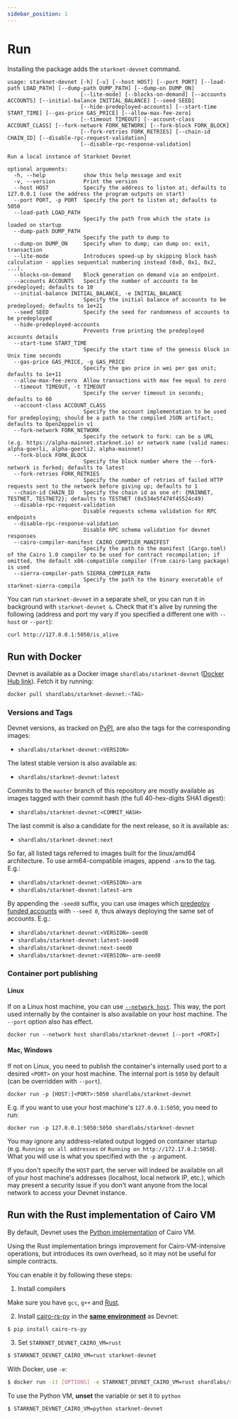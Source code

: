 ```yaml
---
sidebar_position: 1
---
```


# Run

Installing the package adds the `starknet-devnet` command.

```text
usage: starknet-devnet [-h] [-v] [--host HOST] [--port PORT] [--load-path LOAD_PATH] [--dump-path DUMP_PATH] [--dump-on DUMP_ON]
                       [--lite-mode] [--blocks-on-demand] [--accounts ACCOUNTS] [--initial-balance INITIAL_BALANCE] [--seed SEED]
                       [--hide-predeployed-accounts] [--start-time START_TIME] [--gas-price GAS_PRICE] [--allow-max-fee-zero]
                       [--timeout TIMEOUT] [--account-class ACCOUNT_CLASS] [--fork-network FORK_NETWORK] [--fork-block FORK_BLOCK]
                       [--fork-retries FORK_RETRIES] [--chain-id CHAIN_ID] [--disable-rpc-request-validation]
                       [--disable-rpc-response-validation]

Run a local instance of Starknet Devnet

optional arguments:
  -h, --help            show this help message and exit
  -v, --version         Print the version
  --host HOST           Specify the address to listen at; defaults to 127.0.0.1 (use the address the program outputs on start)
  --port PORT, -p PORT  Specify the port to listen at; defaults to 5050
  --load-path LOAD_PATH
                        Specify the path from which the state is loaded on startup
  --dump-path DUMP_PATH
                        Specify the path to dump to
  --dump-on DUMP_ON     Specify when to dump; can dump on: exit, transaction
  --lite-mode           Introduces speed-up by skipping block hash calculation - applies sequential numbering instead (0x0, 0x1, 0x2, ...).
  --blocks-on-demand    Block generation on demand via an endpoint.
  --accounts ACCOUNTS   Specify the number of accounts to be predeployed; defaults to 10
  --initial-balance INITIAL_BALANCE, -e INITIAL_BALANCE
                        Specify the initial balance of accounts to be predeployed; defaults to 1e+21
  --seed SEED           Specify the seed for randomness of accounts to be predeployed
  --hide-predeployed-accounts
                        Prevents from printing the predeployed accounts details
  --start-time START_TIME
                        Specify the start time of the genesis block in Unix time seconds
  --gas-price GAS_PRICE, -g GAS_PRICE
                        Specify the gas price in wei per gas unit; defaults to 1e+11
  --allow-max-fee-zero  Allow transactions with max fee equal to zero
  --timeout TIMEOUT, -t TIMEOUT
                        Specify the server timeout in seconds; defaults to 60
  --account-class ACCOUNT_CLASS
                        Specify the account implementation to be used for predeploying; should be a path to the compiled JSON artifact; defaults to OpenZeppelin v1
  --fork-network FORK_NETWORK
                        Specify the network to fork: can be a URL (e.g. https://alpha-mainnet.starknet.io) or network name (valid names: alpha-goerli, alpha-goerli2, alpha-mainnet)
  --fork-block FORK_BLOCK
                        Specify the block number where the --fork-network is forked; defaults to latest
  --fork-retries FORK_RETRIES
                        Specify the number of retries of failed HTTP requests sent to the network before giving up; defaults to 1
  --chain-id CHAIN_ID   Specify the chain id as one of: {MAINNET, TESTNET, TESTNET2}; defaults to TESTNET (0x534e5f474f45524c49)
  --disable-rpc-request-validation
                        Disable requests schema validation for RPC endpoints
  --disable-rpc-response-validation
                        Disable RPC schema validation for devnet responses
  --cairo-compiler-manifest CAIRO_COMPILER_MANIFEST
                        Specify the path to the manifest (Cargo.toml) of the Cairo 1.0 compiler to be used for contract recompilation; if omitted, the default x86-compatible compiler (from cairo-lang package) is used
  --sierra-compiler-path SIERRA_COMPILER_PATH
                        Specify the path to the binary executable of starknet-sierra-compile
```

You can run `starknet-devnet` in a separate shell, or you can run it in background with `starknet-devnet &`.
Check that it's alive by running the following (address and port my vary if you specified a different one with `--host` or `--port`):

```bash
curl http://127.0.0.1:5050/is_alive
```

## Run with Docker

Devnet is available as a Docker image `shardlabs/starknet-devnet` ([Docker Hub link](https://hub.docker.com/repository/docker/shardlabs/starknet-devnet)). Fetch it by running:

```bash
docker pull shardlabs/starknet-devnet:<TAG>
```

### Versions and Tags

Devnet versions, as tracked on [PyPI](https://pypi.org/project/starknet-devnet/#history), are also the tags for the corresponding images:

- `shardlabs/starknet-devnet:<VERSION>`

The latest stable version is also available as:

- `shardlabs/starknet-devnet:latest`

Commits to the `master` branch of this repository are mostly available as images tagged with their commit hash (the full 40-hex-digits SHA1 digest):

- `shardlabs/starknet-devnet:<COMMIT_HASH>`

The last commit is also a candidate for the next release, so it is available as:

- `shardlabs/starknet-devnet:next`

So far, all listed tags referred to images built for the linux/amd64 architecture. To use arm64-compatible images, append `-arm` to the tag. E.g.:

- `shardlabs/starknet-devnet:<VERSION>-arm`
- `shardlabs/starknet-devnet:latest-arm`

By appending the `-seed0` suffix, you can use images which [predeploy funded accounts](#predeployed-accounts) with `--seed 0`, thus always deploying the same set of accounts. E.g.:

- `shardlabs/starknet-devnet:<VERSION>-seed0`
- `shardlabs/starknet-devnet:latest-seed0`
- `shardlabs/starknet-devnet:next-seed0`
- `shardlabs/starknet-devnet:<VERSION>-arm-seed0`

### Container port publishing

#### Linux

If on a Linux host machine, you can use [`--network host`](https://docs.docker.com/network/host/). This way, the port used internally by the container is also available on your host machine. The `--port` option also has effect.

```text
docker run --network host shardlabs/starknet-devnet [--port <PORT>]
```

#### Mac, Windows

If not on Linux, you need to publish the container's internally used port to a desired `<PORT>` on your host machine. The internal port is `5050` by default (can be overridden with `--port`).

```text
docker run -p [HOST:]<PORT>:5050 shardlabs/starknet-devnet
```

E.g. if you want to use your host machine's `127.0.0.1:5050`, you need to run:

```text
docker run -p 127.0.0.1:5050:5050 shardlabs/starknet-devnet
```

You may ignore any address-related output logged on container startup (e.g. `Running on all addresses` or `Running on http://172.17.0.2:5050`). What you will use is what you specified with the `-p` argument.

If you don't specify the `HOST` part, the server will indeed be available on all of your host machine's addresses (localhost, local network IP, etc.), which may present a security issue if you don't want anyone from the local network to access your Devnet instance.

## Run with the Rust implementation of Cairo VM

By default, Devnet uses the [Python implementation](https://github.com/starkware-libs/cairo-lang/) of Cairo VM.

Using the Rust implementation brings improvement for Cairo-VM-intensive operations, but introduces its own overhead, so it may not be useful for simple contracts.

You can enable it by following these steps:

1. Install compilers

Make sure you have `gcc`, `g++` and [Rust](https://www.rust-lang.org/tools/install).

2. Install [cairo-rs-py](https://github.com/lambdaclass/cairo-rs-py) in the [**same environment**](https://docs.python.org/3/library/venv.html) as Devnet:

```bash
$ pip install cairo-rs-py
```

3. Set `STARKNET_DEVNET_CAIRO_VM=rust`

```bash
$ STARKNET_DEVNET_CAIRO_VM=rust starknet-devnet
```

With Docker, use `-e`:

```bash
$ docker run -it [OPTIONS] -e STARKNET_DEVNET_CAIRO_VM=rust shardlabs/starknet-devnet [ARGS]
```

To use the Python VM, **unset** the variable or set it to `python`

```bash
$ STARKNET_DEVNET_CAIRO_VM=python starknet-devnet
```
